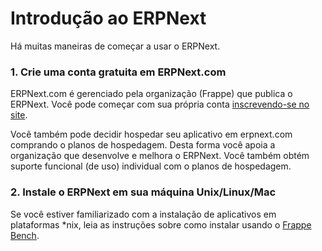 # Introdução ao ERPNext



Há muitas maneiras de começar a usar o ERPNext.


### 1. Crie uma conta gratuita em ERPNext.com


ERPNext.com é gerenciado pela organização (Frappe) que publica o ERPNext.
Você pode começar com sua própria conta [inscrevendo-se no
site](https://erpnext.com).


Você também pode decidir hospedar seu aplicativo em erpnext.com comprando o
planos de hospedagem. Desta forma você apoia a organização que desenvolve e
melhora o ERPNext. Você também obtém suporte funcional (de uso) individual com o
planos de hospedagem.


### 2. Instale o ERPNext em sua máquina Unix/Linux/Mac


Se você estiver familiarizado com a instalação de aplicativos em plataformas \*nix, leia as instruções sobre como instalar usando o [Frappe Bench](https://github.com/frappe/bench).



